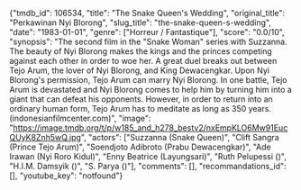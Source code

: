 {"tmdb_id": 106534, "title": "The Snake Queen's Wedding", "original_title": "Perkawinan Nyi Blorong", "slug_title": "the-snake-queen-s-wedding", "date": "1983-01-01", "genre": ["Horreur / Fantastique"], "score": "0.0/10", "synopsis": "The second film in the \"Snake Woman\" series with Suzzanna.  The beauty of Nyi Blorong makes the kings and the princes competing against each other in order to woe her. A great duel breaks out between Tejo Arum, the lover of Nyi Blorong, and King Dewacengkar. Upon Nyi Blorong's permission, Tejo Arum can marry Nyi Blorong. In one battle, Tejo Arum is devastated and Nyi Blorong comes to help him by turning him into a giant that can defeat his opponents. However, in order to return into an ordinary human form, Tejo Arum has to meditate as long as 350 years. (indonesianfilmcenter.com)", "image": "https://image.tmdb.org/t/p/w185_and_h278_bestv2/nxEmpKLO6Mw91EucQUyK8Znh5wQ.jpg", "actors": ["Suzzanna (Snake Queen)", "Clift Sangra (Prince Tejo Arum)", "Soendjoto Adibroto (Prabu Dewacengkar)", "Ade Irawan (Nyi Roro Kidul)", "Enny Beatrice (Layungsari)", "Ruth Pelupessi ()", "H.I.M. Damsyik ()", "S. Parya ()"], "comments": [], "recommandations_id": [], "youtube_key": "notfound"}